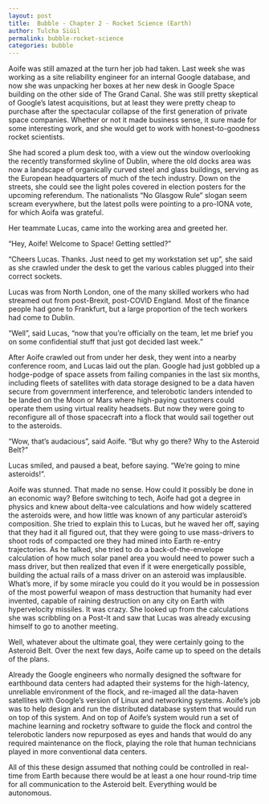```yaml
---
layout: post
title:  Bubble - Chapter 2 - Rocket Science (Earth)
author: Tulcha Siúil
permalink: bubble-rocket-science
categories: bubble
---
```


Aoife was still amazed at the turn her job had taken.  Last week she was working as a site reliability engineer for an internal Google database, and now she was unpacking her boxes at her new desk in Google Space building on the other side of The Grand Canal. She was still pretty skeptical of Google’s latest acquisitions, but at least they were pretty cheap to purchase after the spectacular collapse of the first generation of private space companies. Whether or not it made business sense, it sure made for some interesting work, and she would get to work with honest-to-goodness rocket scientists.

She had scored a plum desk too, with a view out the window overlooking the recently transformed skyline of Dublin, where the old docks area was now a landscape of organically curved steel and glass buildings, serving as the European headquarters of much of the tech industry. Down on the streets, she could see the light poles covered in election posters for the upcoming referendum. The nationalists “No Glasgow Rule” slogan seem scream everywhere, but the latest polls were pointing to a pro-IONA vote, for which Aoifa was grateful.

Her teammate Lucas, came into the working area and greeted her.

“Hey, Aoife! Welcome to Space!  Getting settled?”

“Cheers Lucas.  Thanks. Just need to get my workstation set up”, she said as she crawled under the desk to get the various cables plugged into their correct sockets.

Lucas was from North London, one of the many skilled workers who had streamed out from post-Brexit, post-COVID England. Most of the finance people had gone to Frankfurt, but a large proportion of the tech workers had come to Dublin.

“Well”, said Lucas, “now that you’re officially on the team, let me brief you on some confidential stuff that just got decided last week.”

After Aoife crawled out from under her desk, they went into a nearby conference room, and Lucas laid out the plan. Google had just gobbled up a hodge-podge of space assets from failing companies in the last six months, including fleets of satellites with data storage designed to be a data haven secure from government interference, and telerobotic landers intended to be landed on the Moon or Mars where high-paying customers could operate them using virtual reality headsets. But now they were going to reconfigure all of those spacecraft into a flock that would sail together out to the asteroids.

“Wow, that’s audacious”, said Aoife. “But why go there?  Why to the Asteroid Belt?”


Lucas smiled, and paused a beat, before saying. “We’re going to mine asteroids!”.

Aoife was stunned. That made no sense.  How could it possibly be done in an economic way? Before switching to tech, Aoife had got a degree in physics and knew about delta-vee calculations and how widely scattered the asteroids were, and how little was known of any particular asteroid’s composition. She tried to explain this to Lucas, but he waved her off, saying that they had it all figured out, that they were going to use mass-drivers to shoot rods of compacted ore they had mined into Earth re-entry trajectories. As he talked, she tried to do a back-of-the-envelope calculation of how much solar panel area you would need to power such a mass driver, but then realized that even if it were energetically possible, building the actual rails of a mass driver on an asteroid was implausible. What’s more, if by some miracle you could do it you would be in possession of the most powerful weapon of mass destruction that humanity had ever invented, capable of raining destruction on any city on Earth with hypervelocity missiles. It was crazy. She looked up from the calculations she was scribbling on a Post-It and saw that Lucas was already excusing himself to go to another meeting.

Well, whatever about the ultimate goal, they were certainly going to the Asteroid Belt. Over the next few days, Aoife came up to speed on the details of the plans.

Already the Google engineers who normally designed the software for earthbound data centers had adapted their systems for the high-latency, unreliable environment of the flock, and re-imaged all the data-haven satellites with Google’s version of Linux and networking systems. Aoife’s job was to help design and run the distributed database system that would run on top of this system. And on top of Aoife’s system would run a set of machine learning and rocketry software to guide the flock and control the telerobotic landers now repurposed as eyes and hands that would do any required maintenance on the flock, playing the role that human technicians played in more conventional data centers.

All of this these design assumed that nothing could be controlled in real-time from Earth because there would be at least a one hour round-trip time for all communication to the Asteroid belt. Everything would be autonomous.
